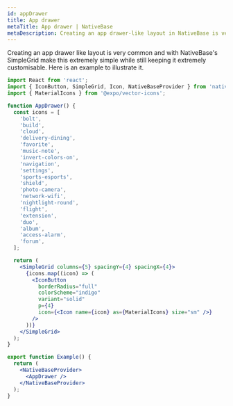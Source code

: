 ```yaml
---
id: appDrawer
title: App drawer
metaTitle: App drawer | NativeBase
metaDescription: Creating an app drawer-like layout in NativeBase is very simple using FlatList. Read this document to learn more about how to create an app drawer with example.
---
```


Creating an app drawer like layout is very common and with NativeBase's SimpleGrid make this extremely simple while still keeping it extremely customisable. Here is an example to illustrate it.

```jsx isLive=true
import React from 'react';
import { IconButton, SimpleGrid, Icon, NativeBaseProvider } from 'native-base';
import { MaterialIcons } from '@expo/vector-icons';

function AppDrawer() {
  const icons = [
    'bolt',
    'build',
    'cloud',
    'delivery-dining',
    'favorite',
    'music-note',
    'invert-colors-on',
    'navigation',
    'settings',
    'sports-esports',
    'shield',
    'photo-camera',
    'network-wifi',
    'nightlight-round',
    'flight',
    'extension',
    'duo',
    'album',
    'access-alarm',
    'forum',
  ];

  return (
    <SimpleGrid columns={5} spacingY={4} spacingX={4}>
      {icons.map((icon) => (
        <IconButton
          borderRadius="full"
          colorScheme="indigo"
          variant="solid"
          p={4}
          icon={<Icon name={icon} as={MaterialIcons} size="sm" />}
        />
      ))}
    </SimpleGrid>
  );
}

export function Example() {
  return (
    <NativeBaseProvider>
      <AppDrawer />
    </NativeBaseProvider>
  );
}
```
